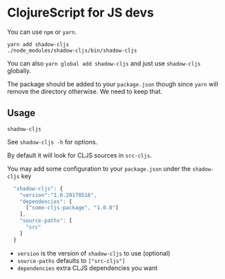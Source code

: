 # ClojureScript for JS devs

You can use `npm` or `yarn`.

```
yarn add shadow-cljs
./node_modules/shadow-cljs/bin/shadow-cljs
```

You can also `yarn global add shadow-cljs` and just use `shadow-cljs` globally.

The package should be added to your `package.json` though since `yarn` will remove the directory otherwise. We need to keep that.

## Usage

`shadow-cljs`
 
See `shadow-cljs -h` for options. 

By default it will look for CLJS sources in `src-cljs`.

You may add some configuration to your `package.json` under the `shadow-cljs` key
```javascript
  "shadow-cljs": {
    "version":"1.0.20170516",
    "dependencies": [
      ["some-cljs-package", "1.0.0"]
    ],
    "source-paths": [
      "src"
    ]
  }
```

- `version` is the version of `shadow-cljs` to use (optional)
- `source-paths` defaults to `["src-cljs"]`
- `dependencies` extra CLJS dependencies you want
